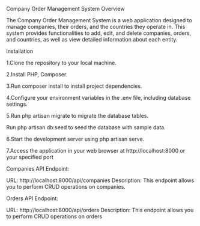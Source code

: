 Company Order Management System
Overview


The Company Order Management System is a web application designed to manage companies, their orders, 
and the countries they operate in. This system provides functionalities to add, edit, 
and delete companies, orders, and countries, as well as view detailed information about each entity.


Installation

1.Clone the repository to your local machine.

2.Install PHP, Composer.

3.Run composer install to install project dependencies.

4.Configure your environment variables in the .env file, including database settings.

5.Run php artisan migrate to migrate the database tables.

 Run php artisan db:seed to seed the database with sample data.
 
6.Start the development server using php artisan serve.

7.Access the application in your web browser at http://localhost:8000 or your specified port


Companies API Endpoint:

URL: http://localhost:8000/api/companies
Description: This endpoint allows you to perform CRUD operations on companies.

Orders API Endpoint:

URL: http://localhost:8000/api/orders
Description: This endpoint allows you to perform CRUD operations on orders
